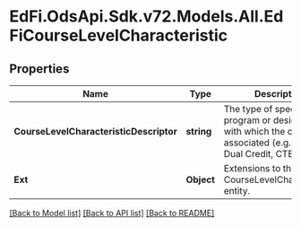 # EdFi.OdsApi.Sdk.v72.Models.All.EdFiCourseLevelCharacteristic

## Properties

Name | Type | Description | Notes
------------ | ------------- | ------------- | -------------
**CourseLevelCharacteristicDescriptor** | **string** | The type of specific program or designation with which the course is associated (e.g., AP, IB, Dual Credit, CTE). | 
**Ext** | **Object** | Extensions to the CourseLevelCharacteristic entity. | [optional] 

[[Back to Model list]](../README.md#documentation-for-models) [[Back to API list]](../README.md#documentation-for-api-endpoints) [[Back to README]](../README.md)

